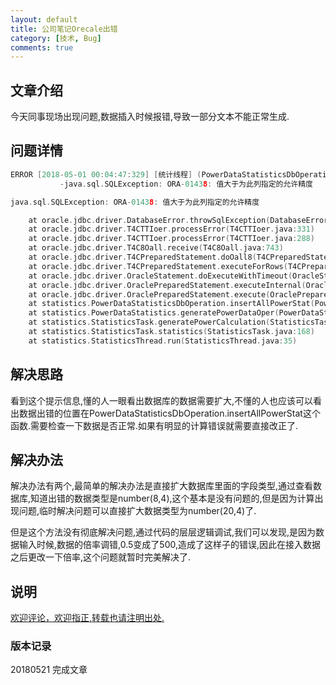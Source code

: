 ```yaml
---
layout: default
title: 公司笔记Orecale出错
category: [技术, Bug]
comments: true
---
```


## 文章介绍
今天同事现场出现问题,数据插入时候报错,导致一部分文本不能正常生成.




## 问题详情

```c
ERROR [2018-05-01 00:04:47:329] [统计线程] (PowerDataStatisticsDbOperation.java:882)
           -java.sql.SQLException: ORA-01438: 值大于为此列指定的允许精度

java.sql.SQLException: ORA-01438: 值大于为此列指定的允许精度

	at oracle.jdbc.driver.DatabaseError.throwSqlException(DatabaseError.java:112)
	at oracle.jdbc.driver.T4CTTIoer.processError(T4CTTIoer.java:331)
	at oracle.jdbc.driver.T4CTTIoer.processError(T4CTTIoer.java:288)
	at oracle.jdbc.driver.T4C8Oall.receive(T4C8Oall.java:743)
	at oracle.jdbc.driver.T4CPreparedStatement.doOall8(T4CPreparedStatement.java:213)
	at oracle.jdbc.driver.T4CPreparedStatement.executeForRows(T4CPreparedStatement.java:952)
	at oracle.jdbc.driver.OracleStatement.doExecuteWithTimeout(OracleStatement.java:1160)
	at oracle.jdbc.driver.OraclePreparedStatement.executeInternal(OraclePreparedStatement.java:3285)
	at oracle.jdbc.driver.OraclePreparedStatement.execute(OraclePreparedStatement.java:3390)
	at statistics.PowerDataStatisticsDbOperation.insertAllPowerStat(PowerDataStatisticsDbOperation.java:877)
	at statistics.PowerDataStatistics.generatePowerDataOper(PowerDataStatistics.java:72)
	at statistics.StatisticsTask.generatePowerCalculation(StatisticsTask.java:830)
	at statistics.StatisticsTask.statistics(StatisticsTask.java:168)
	at statistics.StatisticsThread.run(StatisticsThread.java:35)

```


## 解决思路

看到这个提示信息,懂的人一眼看出数据库的数据需要扩大,不懂的人也应该可以看出数据出错的位置在PowerDataStatisticsDbOperation.insertAllPowerStat这个函数.需要检查一下数据是否正常.如果有明显的计算错误就需要直接改正了.

## 解决办法

解决办法有两个,最简单的解决办法是直接扩大数据库里面的字段类型,通过查看数据库,知道出错的数据类型是number(8,4),这个基本是没有问题的,但是因为计算出现问题,临时解决问题可以直接扩大数据类型为number(20,4)了.

但是这个方法没有彻底解决问题,通过代码的层层逻辑调试,我们可以发现,是因为数据输入时候,数据的倍率调错,0.5变成了500,造成了这样子的错误,因此在接入数据之后更改一下倍率,这个问题就暂时完美解决了.



## 说明


[欢迎评论，欢迎指正,转载也请注明出处.]()



### 版本记录

20180521 完成文章